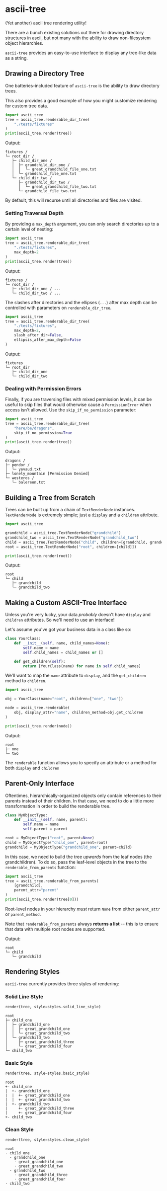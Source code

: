 # ascii-tree

(Yet another) ascii tree rendering utility!

There are a bunch existing solutions out there for drawing directory structures in ascii, but not many with the ability to draw non-filesystem object hierarchies.

`ascii-tree` provides an easy-to-use interface to display any tree-like data as a string.

## Drawing a Directory Tree
One batteries-included feature of `ascii-tree` is the ability to draw directory trees.

This also provides a good example of how you might customize rendering for custom tree data.

```python
import ascii_tree
tree = ascii_tree.renderable_dir_tree(
    "./tests/fixtures"
)
print(ascii_tree.render(tree))
```
Output:
```
fixtures /
└─ root_dir /
   ├─ child_dir_one /
   │  ├─ grandchild_dir_one /
   │  │  └─ great_grandchild_file_one.txt
   │  └─ grandchild_file_one.txt
   └─ child_dir_two /
      ├─ grandchild_dir_two /
      │  └─ great_grandchild_file_two.txt
      └─ grandchild_file_two.txt
```
By default, this will recurse until all directories and files are visited.
### Setting Traversal Depth
By providing a `max_depth` argument, you can only search directories up to a certain level of nesting:
```python
import ascii_tree
tree = ascii_tree.renderable_dir_tree(
    "./tests/fixtures",
    max_depth=2
)
print(ascii_tree.render(tree))
```
Output:
```
fixtures /
└─ root_dir /
   ├─ child_dir_one / ...
   └─ child_dir_two / ...
```
The slashes after directories and the ellipses (`...`) after max depth can be controlled with parameters on `renderable_dir_tree`.
```python
import ascii_tree
tree = ascii_tree.renderable_dir_tree(
    "./tests/fixtures",
    max_depth=2,
    slash_after_dir=False,
    ellipsis_after_max_depth=False
)
```
Output:
```
fixtures
└─ root_dir
   ├─ child_dir_one
   └─ child_dir_two
```
### Dealing with Permission Errors
Finally, if you are traversing files with mixed permission levels, it can be useful to skip files that would otherwise cause a `PermissionError` when access isn't allowed.  Use the
`skip_if_no_permission` parameter:
```python
import ascii_tree
tree = ascii_tree.renderable_dir_tree(
    "here/be/dragons",
    skip_if_no_permission=True
)
print(ascii_tree.render(tree))
```
Output:
```
dragons /
├─ pendor /
│  └─ yevaud.txt
├─ lonely_mountain [Permission Denied]
└─ westeros /
   └─ balereon.txt
```
## Building a Tree from Scratch

Trees can be built up from a chain of `TextRenderNode` instances.  `TextRenderNode` is extremely simple; just a `display` and a `children` attribute.

```python
import ascii_tree

grandchild = ascii_tree.TextRenderNode("grandchild")
grandchild_two = ascii_tree.TextRenderNode("grandchild_two")
child = ascii_tree.TextRenderNode("child", children=[grandchild, grandchild_two])
root = ascii_tree.TextRenderNode("root", children=[child]])

print(ascii_tree.render(root))
```

Output:
```
root
└─ child
   ├─ grandchild
   └─ grandchild_two
```

## Making a Custom ASCII-Tree Interface

Unless you're very lucky, your data *probably* doesn't have `display` and `children` attributes.  So we'll need to use an interface!

Let's assume you've got your business data in a class like so:
```python
class YourClass:
    def __init__(self, name, child_names=None):
        self.name = name
        self.child_names = child_names or []

    def get_children(self):
        return [YourClass(name) for name in self.child_names]
```
We'll want to map the `name` attribute to `display`, and the `get_children` method to `children`.
```python
import ascii_tree

obj = YourClass(name="root", children=["one", "two"])

node = ascii_tree.renderable(
    obj, display_attr="name", children_method=obj.get_children
)

print(ascii_tree.render(node))
```
Output:
```
root
├─ one
└─ two
```

The `renderable` function allows you to specify an attribute or a method for both `display` and `children`

## Parent-Only Interface

Oftentimes, hierarchically-organized objects only contain references to their parents instead of their children.  In that case, we need to do a little more transformation in order to build the renderable tree.

```python
class MyObjectType:
    def __init__(self, name, parent):
        self.name = name
        self.parent = parent

root = MyObjectType("root", parent=None)
child = MyObjectType("child_one", parent=root)
grandchild = MyObjectType("grandchild_one", parent=child)
```
In this case, we need to build the tree *upwards* from the leaf nodes (the grandchildren).
To do so, pass the leaf-level objects in the tree to the `renderable_from_parents` function:

```python
import ascii_tree
tree = ascii_tree.renderable_from_parents(
    [grandchild],
    parent_attr="parent"
)
print(ascii_tree.render(tree[0]))
```
Root-level nodes in your hierarchy *must* return `None` from either `parent_attr` or `parent_method`.

Note that `renderable_from_parents` always **returns a list** -- this is to ensure that
data with multiple root nodes are supported.

Output:
```
root
└─ child
   └─ grandchild
```
## Rendering Styles

`ascii-tree` currently provides three styles of rendering:
### Solid Line Style
```python
render(tree, style=styles.solid_line_style)
```
```
root
├─ child_one
│  ├─ grandchild_one
│  │  ├─ great_grandchild_one
│  │  └─ great_grandchild_two
│  └─ grandchild_two
│     ├─ great_grandchild_three
│     └─ great_grandchild_four
└─ child_two
```
### Basic Style
```python
render(tree, style=styles.basic_style)
```
```
root
+- child_one
|  +- grandchild_one
|  |  +- great_grandchild_one
|  |  +- great_grandchild_two
|  +- grandchild_two
|     +- great_grandchild_three
|     +- great_grandchild_four
+- child_two
```
### Clean Style
```python
render(tree, style=styles.clean_style)
```
```
root
· child_one
  · grandchild_one
    · great_grandchild_one
    · great_grandchild_two
  · grandchild_two
    · great_grandchild_three
    · great_grandchild_four
· child_two
```
